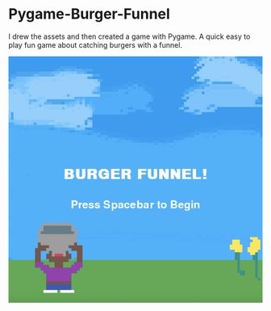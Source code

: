 # Pygame-Burger-Funnel

I drew the assets and then created a game with Pygame. A quick easy to play fun game about catching burgers with a funnel. 

<img src="screenshots/screenshot.png"></img>
